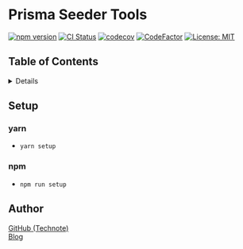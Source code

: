 # Prisma Seeder Tools

[![npm version](https://badge.fury.io/js/%40technote-space%2Fprisma-seeder-tools.svg)](https://badge.fury.io/js/%40technote-space%2Fprisma-seeder-tools)
[![CI Status](https://github.com/technote-space/prisma-seeder-tools/workflows/CI/badge.svg)](https://github.com/technote-space/prisma-seeder-tools/actions)
[![codecov](https://codecov.io/gh/technote-space/prisma-seeder-tools/branch/master/graph/badge.svg)](https://codecov.io/gh/technote-space/prisma-seeder-tools)
[![CodeFactor](https://www.codefactor.io/repository/github/technote-space/prisma-seeder-tools/badge)](https://www.codefactor.io/repository/github/technote-space/prisma-seeder-tools)
[![License: MIT](https://img.shields.io/badge/License-MIT-blue.svg)](https://github.com/technote-space/prisma-seeder-tools/blob/master/LICENSE)



## Table of Contents

<!-- START doctoc generated TOC please keep comment here to allow auto update -->
<!-- DON'T EDIT THIS SECTION, INSTEAD RE-RUN doctoc TO UPDATE -->
<details>
<summary>Details</summary>

- [Setup](#setup)
  - [yarn](#yarn)
  - [npm](#npm)
- [Author](#author)

</details>
<!-- END doctoc generated TOC please keep comment here to allow auto update -->

## Setup
### yarn
- `yarn setup`
### npm
- `npm run setup`

## Author
[GitHub (Technote)](https://github.com/technote-space)  
[Blog](https://technote.space)
